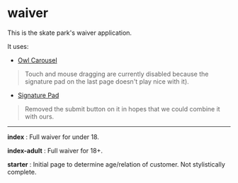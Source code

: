 waiver
======

This is the skate park's waiver application.

It uses:
- [Owl Carousel](https://github.com/OwlFonk/OwlCarousel) 
> Touch and mouse dragging are currently disabled because the signature pad on the last page doesn't play nice with it).

- [Signature Pad](https://github.com/szimek/signature_pad)
> Removed the submit button on it in hopes that we could combine it with ours.

---

**index** : Full waiver for under 18.

**index-adult** : Full waiver for 18+.

**starter** : Initial page to determine age/relation of customer. Not stylistically complete.
